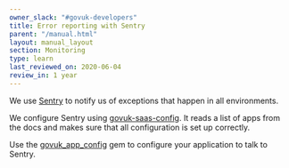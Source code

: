 ```yaml
---
owner_slack: "#govuk-developers"
title: Error reporting with Sentry
parent: "/manual.html"
layout: manual_layout
section: Monitoring
type: learn
last_reviewed_on: 2020-06-04
review_in: 1 year
---
```


We use [Sentry][] to notify us of exceptions that happen in all environments.

We configure Sentry using [govuk-saas-config][]. It reads a list of apps from the docs and makes sure that all configuration is set up correctly.

Use the [govuk_app_config][] gem to configure your application to talk to Sentry.

[Sentry]: https://sentry.io/govuk
[govuk-saas-config]: https://github.com/alphagov/govuk-saas-config/blob/5171b2803a7e211fff9536909b7d27c7fa5a4840/sentry/Rakefile
[govuk_app_config]: https://github.com/alphagov/govuk_app_config
